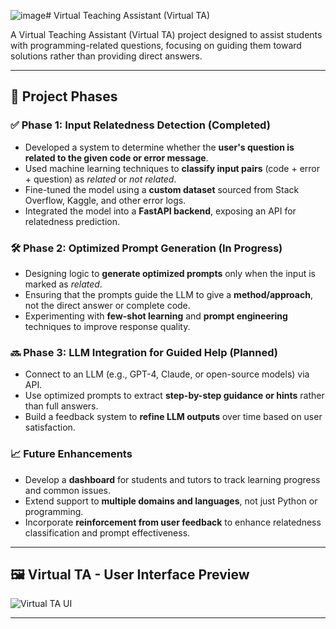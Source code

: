 ![image](https://github.com/user-attachments/assets/cdf6f09c-e370-440e-9022-30b85cdccb63)# Virtual Teaching Assistant (Virtual TA)

A Virtual Teaching Assistant (Virtual TA) project designed to assist students with programming-related questions, focusing on guiding them toward solutions rather than providing direct answers.

---

## 🚀 Project Phases

### ✅ Phase 1: Input Relatedness Detection (Completed)
- Developed a system to determine whether the **user's question is related to the given code or error message**.
- Used machine learning techniques to **classify input pairs** (code + error + question) as *related* or *not related*.
- Fine-tuned the model using a **custom dataset** sourced from Stack Overflow, Kaggle, and other error logs.
- Integrated the model into a **FastAPI backend**, exposing an API for relatedness prediction.

### 🛠️ Phase 2: Optimized Prompt Generation (In Progress)
- Designing logic to **generate optimized prompts** only when the input is marked as *related*.
- Ensuring that the prompts guide the LLM to give a **method/approach**, not the direct answer or complete code.
- Experimenting with **few-shot learning** and **prompt engineering** techniques to improve response quality.

### 🔜 Phase 3: LLM Integration for Guided Help (Planned)
- Connect to an LLM (e.g., GPT-4, Claude, or open-source models) via API.
- Use optimized prompts to extract **step-by-step guidance or hints** rather than full answers.
- Build a feedback system to **refine LLM outputs** over time based on user satisfaction.

### 📈 Future Enhancements
- Develop a **dashboard** for students and tutors to track learning progress and common issues.
- Extend support to **multiple domains and languages**, not just Python or programming.
- Incorporate **reinforcement from user feedback** to enhance relatedness classification and prompt effectiveness.

---

## 🖼️ Virtual TA - User Interface Preview

![Virtual TA UI](./assets/virtual-ta-ui.png)

---


